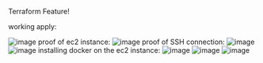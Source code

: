 Terraform Feature!

working apply:

![image](https://github.com/user-attachments/assets/6380a979-a941-4be6-972a-1238d20266ad)
proof of ec2 instance:
![image](https://github.com/user-attachments/assets/59896086-1693-40aa-a1ea-026e9bfc3d48)
proof of SSH connection:
![image](https://github.com/user-attachments/assets/4ba501ac-22a0-4fd9-bef6-3a0e9a6b2b15)
![image](https://github.com/user-attachments/assets/31c7cc55-000c-44e1-8319-6d6af0000d09)
installing docker on the ec2 instance:
![image](https://github.com/user-attachments/assets/42981ea5-f639-4111-87dd-976bb798f193)
![image](https://github.com/user-attachments/assets/dead472e-fcfd-4d7a-8a4e-943435f44926)
![image](https://github.com/user-attachments/assets/6ed6a9e2-0d9e-4d45-8d18-24d5207e2da3)

